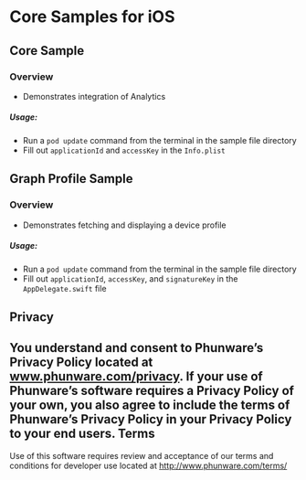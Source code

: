 Core Samples for iOS
====================

## Core Sample

### Overview
- Demonstrates integration of Analytics

##### Usage:
- Run a `pod update` command from the terminal in the sample file directory
- Fill out `applicationId` and `accessKey` in the `Info.plist`

## Graph Profile Sample

### Overview
- Demonstrates fetching and displaying a device profile

##### Usage:
- Run a `pod update` command from the terminal in the sample file directory
- Fill out `applicationId`, `accessKey`, and `signatureKey` in the `AppDelegate.swift` file

Privacy
-----------
You understand and consent to Phunware’s Privacy Policy located at www.phunware.com/privacy. If your use of Phunware’s software requires a Privacy Policy of your own, you also agree to include the terms of Phunware’s Privacy Policy in your Privacy Policy to your end users.
Terms
-----------
Use of this software requires review and acceptance of our terms and conditions for developer use located at http://www.phunware.com/terms/
